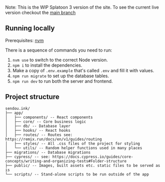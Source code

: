 Note: This is the WIP Splatoon 3 version of the site. To see the current live version checkout the [main branch](https://github.com/Sendouc/sendou.ink/tree/main)

## Running locally

Prerequisites: [nvm](https://github.com/nvm-sh/nvm)

There is a sequence of commands you need to run:

1. `nvm use` to switch to the correct Node version.
2. `npm i` to install the dependencies.
3. Make a copy of `.env.example` that's called `.env` and fill it with values.
4. `npm run migrate` to set up the database tables.
5. `npm run dev` to run both the server and frontend.

## Project structure

```
sendou.ink/
├── app/
│   ├── components/ -- React components
│   ├── core/ -- Core business logic
│   ├── db/ -- Database layer
│   ├── hooks/ -- React hooks
│   ├── routes/ -- Routes see: https://remix.run/docs/en/v1/guides/routing
│   ├── styles/ -- All .css files of the project for styling
│   └── utils/ -- Random helper functions used in many places
├── migrations/ -- Database migrations
├── cypress/ -- see: https://docs.cypress.io/guides/core-concepts/writing-and-organizing-tests#Folder-structure
├── public/ -- Images, built assets etc. static files to be served as is
└── scripts/ -- Stand-alone scripts to be run outside of the app
```
